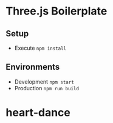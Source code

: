 # Three.js Boilerplate

## Setup

* Execute `npm install`

## Environments

* Development `npm start`
* Production `npm run build`
# heart-dance
